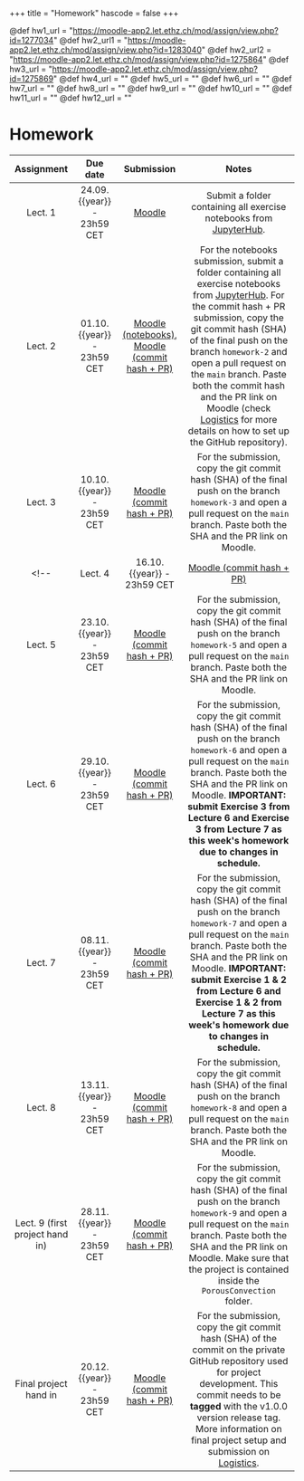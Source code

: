 +++
title = "Homework"
hascode = false
+++

@def hw1_url  = "https://moodle-app2.let.ethz.ch/mod/assign/view.php?id=1277034"
@def hw2_url1 = "https://moodle-app2.let.ethz.ch/mod/assign/view.php?id=1283040"
@def hw2_url2 = "https://moodle-app2.let.ethz.ch/mod/assign/view.php?id=1275864"
@def hw3_url  = "https://moodle-app2.let.ethz.ch/mod/assign/view.php?id=1275869"
@def hw4_url  = ""
@def hw5_url  = ""
@def hw6_url  = ""
@def hw7_url  = ""
@def hw8_url  = ""
@def hw9_url  = ""
@def hw10_url = ""
@def hw11_url = ""
@def hw12_url = ""

# Homework

|  Assignment  |  Due date              |  Submission                                                             |  Notes  |
| :----------: | :--------------------: | :---------------------------------------------------------------------: | :-----: |
| Lect. 1      | 24.09.{{year}} - 23h59 CET | [Moodle]({{hw1_url}}) | Submit a folder containing all exercise notebooks from [JupyterHub]({{jupyterhub_url}}). |
| Lect. 2      | 01.10.{{year}} - 23h59 CET | [Moodle (notebooks)]({{hw2_url1}}), [Moodle (commit hash + PR)]({{hw2_url2}}) | For the notebooks submission, submit a folder containing all exercise notebooks from [JupyterHub]({{jupyterhub_url}}). For the commit hash + PR submission, copy the git commit hash (SHA) of the final push on the branch `homework-2` and open a pull request on the `main` branch. Paste both the commit hash and the PR link on Moodle (check [Logistics](/logistics/#submission) for more details on how to set up the GitHub repository).|
| Lect. 3      | 10.10.{{year}} - 23h59 CET | [Moodle (commit hash + PR)]({{hw3_url}}) | For the submission, copy the git commit hash (SHA) of the final push on the branch `homework-3` and open a pull request on the `main` branch. Paste both the SHA and the PR link on Moodle. |
<!-- | Lect. 4      | 16.10.{{year}} - 23h59 CET | [Moodle (commit hash + PR)]({{hw4_url}}) | For the submission, copy the git commit hash (SHA) of the final push on the branch `homework-4` and open a pull request on the `main` branch. Paste both the SHA and the PR link on Moodle. |
| Lect. 5      | 23.10.{{year}} - 23h59 CET | [Moodle (commit hash + PR)]({{hw5_url}}) | For the submission, copy the git commit hash (SHA) of the final push on the branch `homework-5` and open a pull request on the `main` branch. Paste both the SHA and the PR link on Moodle. |
| Lect. 6      | 29.10.{{year}} - 23h59 CET | [Moodle (commit hash + PR)]({{hw6_url}}) | For the submission, copy the git commit hash (SHA) of the final push on the branch `homework-6` and open a pull request on the `main` branch. Paste both the SHA and the PR link on Moodle. **IMPORTANT: submit Exercise 3 from Lecture 6 and Exercise 3 from Lecture 7 as this week's homework due to changes in schedule.** |
| Lect. 7      | 08.11.{{year}} - 23h59 CET | [Moodle (commit hash + PR)]({{hw7_url}}) | For the submission, copy the git commit hash (SHA) of the final push on the branch `homework-7` and open a pull request on the `main` branch. Paste both the SHA and the PR link on Moodle. **IMPORTANT: submit Exercise 1 & 2 from Lecture 6 and Exercise 1 & 2 from Lecture 7 as this week's homework due to changes in schedule.** |
| Lect. 8      | 13.11.{{year}} - 23h59 CET | [Moodle (commit hash + PR)]({{hw8_url}}) | For the submission, copy the git commit hash (SHA) of the final push on the branch `homework-8` and open a pull request on the `main` branch. Paste both the SHA and the PR link on Moodle. |
| Lect. 9 (first project hand in) | 28.11.{{year}} - 23h59 CET | [Moodle (commit hash + PR)]({{hw9_url}}) | For the submission, copy the git commit hash (SHA) of the final push on the branch `homework-9` and open a pull request on the `main` branch. Paste both the SHA and the PR link on Moodle. Make sure that the project is contained inside the `PorousConvection` folder. |
| Final project hand in | 20.12.{{year}} - 23h59 CET | [Moodle (commit hash + PR)](https://moodle-app2.let.ethz.ch/mod/assign/view.php?id=1103859) | For the submission, copy the git commit hash (SHA) of the commit on the private GitHub repository used for project development. This commit needs to be **tagged** with the v1.0.0 version release tag. More information on final project setup and submission on [Logistics](/logistics/#final_project). | -->
